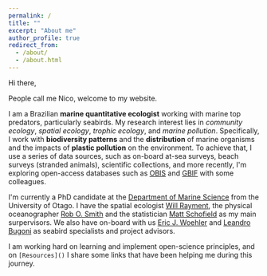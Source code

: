 ```yaml
---
permalink: /
title: ""
excerpt: "About me"
author_profile: true
redirect_from: 
  - /about/
  - /about.html
---
```


Hi there,

People call me Nico, welcome to my website. 

I am a Brazilian **marine quantitative ecologist** working with marine top predators, particularly seabirds. My research interest lies in *community ecology*, *spatial ecology*, *trophic ecology*, and *marine pollution*. Specifically, I work with **biodiversity patterns** and the **distribution** of marine organisms and the impacts of **plastic pollution** on the environment. To achieve that, I use a series of data sources, such as on-board at-sea surveys, beach surveys (stranded animals), scientific collections, and more recently, I'm exploring open-access databases such as [OBIS](https://obis.org/) and [GBIF](https://www.gbif.org/) with some colleagues. 

I'm currently a PhD candidate at the [Department of Marine Science](https://www.otago.ac.nz/marinescience/index.html) from the University of Otago. I have the spatial ecologist [Will Rayment](https://www.otago.ac.nz/marinescience/people/staff/willrayment.html), the physical oceanographer [Rob O. Smith](https://www.otago.ac.nz/marinescience/people/staff/otago664247.html) and the statistician [Matt Schofield](https://www.stats.otago.ac.nz/?people=matthew_schofield) as my main surpervisors. We also have on-board with us [Eric J. Woehler](https://www.researchgate.net/profile/Eric-Woehler) and [Leandro Bugoni](https://www.researchgate.net/profile/Leandro-Bugoni) as seabird specialists and project advisors.

I am working hard on learning and implement open-science principles, and on `[Resources]()` I share some links that have been helping me during this journey.


